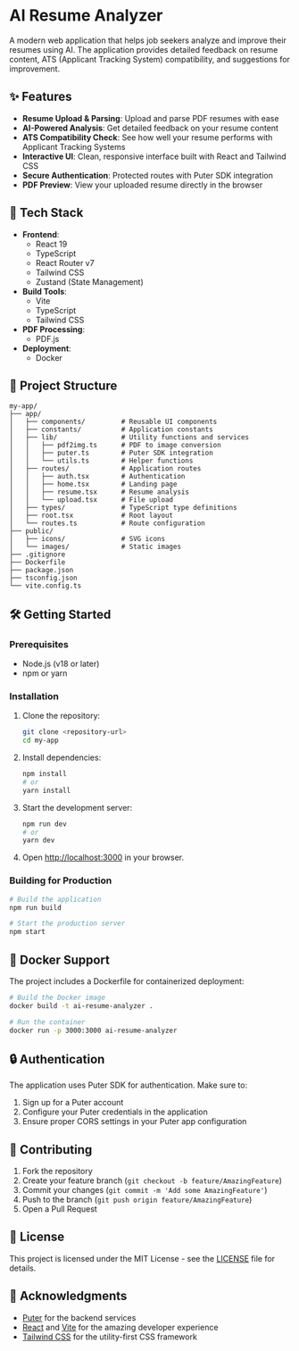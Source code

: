 # AI Resume Analyzer

A modern web application that helps job seekers analyze and improve their resumes using AI. The application provides detailed feedback on resume content, ATS (Applicant Tracking System) compatibility, and suggestions for improvement.

## ✨ Features

- **Resume Upload & Parsing**: Upload and parse PDF resumes with ease
- **AI-Powered Analysis**: Get detailed feedback on your resume content
- **ATS Compatibility Check**: See how well your resume performs with Applicant Tracking Systems
- **Interactive UI**: Clean, responsive interface built with React and Tailwind CSS
- **Secure Authentication**: Protected routes with Puter SDK integration
- **PDF Preview**: View your uploaded resume directly in the browser

## 🚀 Tech Stack

- **Frontend**: 
  - React 19
  - TypeScript
  - React Router v7
  - Tailwind CSS
  - Zustand (State Management)
- **Build Tools**:
  - Vite
  - TypeScript
  - Tailwind CSS
- **PDF Processing**:
  - PDF.js
- **Deployment**:
  - Docker

## 📂 Project Structure

```
my-app/
├── app/
│   ├── components/         # Reusable UI components
│   ├── constants/          # Application constants
│   ├── lib/                # Utility functions and services
│   │   ├── pdf2img.ts      # PDF to image conversion
│   │   ├── puter.ts        # Puter SDK integration
│   │   └── utils.ts        # Helper functions
│   ├── routes/             # Application routes
│   │   ├── auth.tsx        # Authentication
│   │   ├── home.tsx        # Landing page
│   │   ├── resume.tsx      # Resume analysis
│   │   └── upload.tsx      # File upload
│   ├── types/              # TypeScript type definitions
│   ├── root.tsx            # Root layout
│   └── routes.ts           # Route configuration
├── public/                
│   ├── icons/              # SVG icons
│   └── images/             # Static images
├── .gitignore
├── Dockerfile
├── package.json
├── tsconfig.json
└── vite.config.ts
```

## 🛠️ Getting Started

### Prerequisites

- Node.js (v18 or later)
- npm or yarn

### Installation

1. Clone the repository:
   ```bash
   git clone <repository-url>
   cd my-app
   ```

2. Install dependencies:
   ```bash
   npm install
   # or
   yarn install
   ```

3. Start the development server:
   ```bash
   npm run dev
   # or
   yarn dev
   ```

4. Open [http://localhost:3000](http://localhost:3000) in your browser.

### Building for Production

```bash
# Build the application
npm run build

# Start the production server
npm start
```

## 🐳 Docker Support

The project includes a Dockerfile for containerized deployment:

```bash
# Build the Docker image
docker build -t ai-resume-analyzer .

# Run the container
docker run -p 3000:3000 ai-resume-analyzer
```

## 🔒 Authentication

The application uses Puter SDK for authentication. Make sure to:
1. Sign up for a Puter account
2. Configure your Puter credentials in the application
3. Ensure proper CORS settings in your Puter app configuration

## 🤝 Contributing

1. Fork the repository
2. Create your feature branch (`git checkout -b feature/AmazingFeature`)
3. Commit your changes (`git commit -m 'Add some AmazingFeature'`)
4. Push to the branch (`git push origin feature/AmazingFeature`)
5. Open a Pull Request

## 📝 License

This project is licensed under the MIT License - see the [LICENSE](LICENSE) file for details.

## 🙏 Acknowledgments

- [Puter](https://puter.com/) for the backend services
- [React](https://reactjs.org/) and [Vite](https://vitejs.dev/) for the amazing developer experience
- [Tailwind CSS](https://tailwindcss.com/) for the utility-first CSS framework
